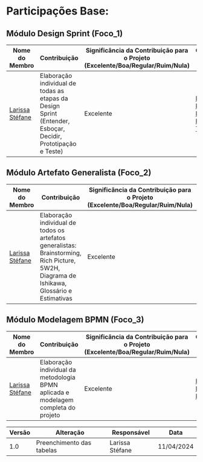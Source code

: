 # Participações Base:


## Módulo Design Sprint (Foco_1)

| Nome do Membro | Contribuição | Significância da Contribuição para o Projeto (Excelente/Boa/Regular/Ruim/Nula) | Comprobatórios Claros (com link) |
|----------------|--------------|--------------------------------------------------|-----------------------------------|
| [Larissa Stéfane](https://github.com/SkywalkerSupreme) | Elaboração individual de todas as etapas da Design Sprint (Entender, Esboçar, Decidir, Prototipação e Teste) | Excelente | [Entender](Base/ElicitacaoRequisitos/DesignSpringEntender.md), [Esboçar](Base/ElicitacaoRequisitos/DesignSpringEsboçar.md), [Decidir](Base/ElicitacaoRequisitos/DesignSpritnDecidir.md), [Prototipação](Base/ElicitacaoRequisitos/DesignSprintPrototipo.md), [Teste](Base/ElicitacaoRequisitos/DesignSprintTeste.md) |



## Módulo Artefato Generalista (Foco_2)

| Nome do Membro | Contribuição | Significância da Contribuição para o Projeto (Excelente/Boa/Regular/Ruim/Nula) | Comprobatórios Claros (com link) |
|----------------|--------------|--------------------------------------------------|-----------------------------------|
| [Larissa Stéfane](https://github.com/SkywalkerSupreme) | Elaboração individual de todos os artefatos generalistas: Brainstorming, Rich Picture, 5W2H, Diagrama de Ishikawa, Glossário e Estimativas | Excelente | [Brainstorming](Base/ElicitacaoRequisitos/BrainStorm.md), [Rich Picture](Base/ElicitacaoRequisitos/RichPicture.md), [5W2H](Base/ElicitacaoRequisitos/5W2H.md), [Ishikawa](Base/ElicitacaoRequisitos/DiagramaIshikawa.md), [Glossário](Base/ElicitacaoRequisitos/glossario.md), [Estimativas](Base/ElicitacaoRequisitos/Estimativas.md), [Questionário](Base/ElicitacaoRequisitos/Questionário.md) |



## Módulo Modelagem BPMN (Foco_3)

| Nome do Membro | Contribuição | Significância da Contribuição para o Projeto (Excelente/Boa/Regular/Ruim/Nula) | Comprobatórios Claros (com link) |
|----------------|--------------|--------------------------------------------------|-----------------------------------|
| [Larissa Stéfane](https://github.com/SkywalkerSupreme) | Elaboração individual da metodologia BPMN aplicada e modelagem completa do projeto | Excelente | [Metodologia + BPMN](Base/ElicitacaoRequisitos/AbordagemMetodologica.md), [BPMN no Projeto](Base/ElicitacaoRequisitos/BPMN.md) |


| Versão | Alteração | Responsável | Data |
| - | - | - | - |
| 1.0 |Preenchimento das tabelas| Larissa Stéfane | 11/04/2024 |
